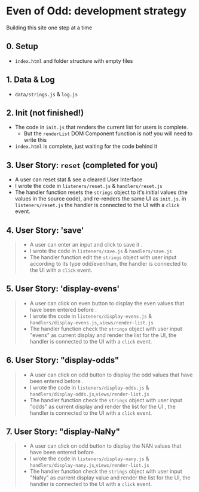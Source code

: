 # Even of Odd: development strategy

Building this site one step at a time

## 0. Setup

- `index.html` and folder structure with empty files

## 1. Data & Log

- `data/strings.js` & `log.js`

## 2. Init (not finished!)

- The code in `init.js` that renders the current list for users is complete.
  - But the `renderList` DOM Component function is not! you will need to write this
- `index.html` is complete, just waiting for the code behind it

## 3. User Story: `reset` (completed for you)

- A user can reset stat & see a cleared User Interface
- I wrote the code in `listeners/reset.js` & `handlers/reset.js`
- The handler function resets the `strings` object to it's initial values (the values in the source code), and re-renders the same UI as `init.js`. in `listeners/reset.js` the handler is connected to the UI with a `click` event.

## 4. User Story: 'save'

> - A user can enter an input and click to save it .
> - I wrote the code in `listeners/save.js` & `handlers/save.js`
> - The handler function edit the `strings` object with user input according to its type odd/even/nan, the handler is connected to the UI with a `click` event.

## 5. User Story: 'display-evens'

> - A user can click on even button to display the even values that have been entered before .
> - I wrote the code in `listeners/display-evens.js` & `handlers/display-evens.js`,,`views/render-list.js`
> - The handler function check the `strings` object with user input "evens" as current display and render the list for the UI, the handler is connected to the UI with a `click` event.

## 6. User Story: "display-odds"

> - A user can click on odd button to display the odd values that have been entered before .
> - I wrote the code in `listeners/display-odds.js` & `handlers/display-odds.js`,`views/render-list.js`
> - The handler function check the `strings` object with user input "odds" as current display and render the list for the UI , the handler is connected to the UI with a `click` event.

## 7. User Story: "display-NaNy"

> - A user can click on odd button to display the NAN values that have been entered before .
> - I wrote the code in `listeners/display-nany.js` & `handlers/display-nany.js`,`views/render-list.js`
> - The handler function check the `strings` object with user input "NaNy" as current display value and render the list for the UI, the handler is connected to the UI with a `click` event.
